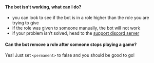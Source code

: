 #### The bot isn’t working, what can I do?

- you can look to see if the bot is in a role higher than the role you are trying to give
- if the role was given to someone manually, the bot will not work
- if your problem isn’t solved, head to the [support discord server](https://discord.gg/UvpVgX9M5j)

#### Can the bot remove a role after someone stops playing a game?

Yes! Just set `<permanent>` to false and you should be good to go!

